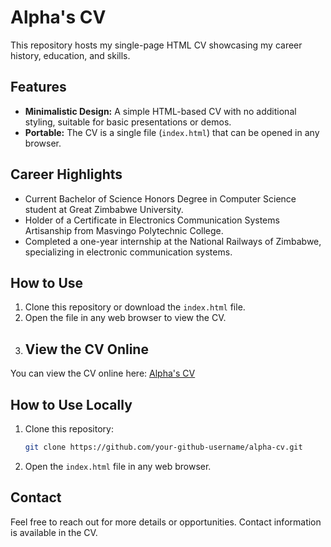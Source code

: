 # Alpha's CV

This repository hosts my single-page HTML CV showcasing my career history, education, and skills.

## Features
- **Minimalistic Design:** A simple HTML-based CV with no additional styling, suitable for basic presentations or demos.
- **Portable:** The CV is a single file (`index.html`) that can be opened in any browser.

## Career Highlights
- Current Bachelor of Science Honors Degree in Computer Science student at Great Zimbabwe University.
- Holder of a Certificate in Electronics Communication Systems Artisanship from Masvingo Polytechnic College.
- Completed a one-year internship at the National Railways of Zimbabwe, specializing in electronic communication systems.

## How to Use
1. Clone this repository or download the `index.html` file.
2. Open the file in any web browser to view the CV.
3. ## View the CV Online
You can view the CV online here: [Alpha's CV](https://your-github-username.github.io/alpha-cv)

## How to Use Locally
1. Clone this repository:
    ```bash
    git clone https://github.com/your-github-username/alpha-cv.git
    ```
2. Open the `index.html` file in any web browser.

## Contact
Feel free to reach out for more details or opportunities. Contact information is available in the CV.
